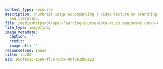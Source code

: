 ```yaml
---
content_type: resource
description: Thumbnail image accompanying a video lecture on branching, conditionals,
  and iteration.
file: /media/https%3A/open-learning-course-data-rc.s3.amazonaws.com/6-00-introduction-to-computer-science-and-programming-fall-2008/95dfec1c15e0ff360dce00f6b3d00e22_lec02.jpg
file_type: image/jpeg
image_metadata:
  caption: ''
  credit: ''
  image-alt: ''
resourcetype: Image
title: lec02
uid: 95dfec1c-15e0-ff36-0dce-00f6b3d00e22
---
```

